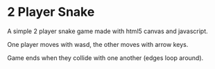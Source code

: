 # 2 Player Snake

A simple 2 player snake game made with html5 canvas and javascript.

One player moves with wasd, the other moves with arrow keys.

Game ends when they collide with one another (edges loop around).
